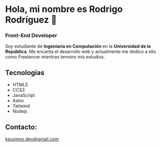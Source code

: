 # Hola, mi nombre es Rodrigo Rodríguez 👋
### Front-End Developer

Soy estudiante de **Ingeniaría en Computación** en la **Universidad de la República**. Me encanta el desarrollo web y actualmente me dedico a ello como Freelancer mientras termino mis estudios.

## Tecnologías
- HTML5
- CCS3
- JavaScript
- Astro
- Tailwind
- Nodejs

## Contacto:
kpuxinno.dev@gmail.com

<!--
**kpuxinnodev/kpuxinnodev** is a ✨ _special_ ✨ repository because its `README.md` (this file) appears on your GitHub profile.

Here are some ideas to get you started:

- 🔭 I’m currently working on ...
- 🌱 I’m currently learning ...
- 👯 I’m looking to collaborate on ...
- 🤔 I’m looking for help with ...
- 💬 Ask me about ...
- 📫 How to reach me: ...
- 😄 Pronouns: ...
- ⚡ Fun fact: ...
-->
